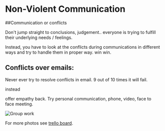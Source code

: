 # Non-Violent Communication

##Communication or conflicts

Don't jump straight to conclusions, judgement.. everyone is trying to fulfill their underlying needs / feelings.

Instead, you have to look at the conflicts during communications in different ways and try to handle them in proper way. win win.

## Conflicts over emails:

Never ever try to resolve conflicts in email. 9 out of 10 times it will fail.

instead

offer empathy back. Try personal communication, phone, video, face to face meeting.

![Group work](https://trello-attachments.s3.amazonaws.com/5564de11a34f7e774d72f84e/2592x1944/8508436d3a050656ede2a01ea0080c5f/trello139174420.jpg.jpeg)

For more photos see [trello board](https://trello.com/c/yBaHBUxr/39-7-non-violent-communications-nvc).
